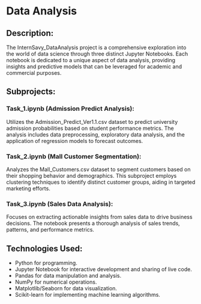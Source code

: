 # Data Analysis

## Description: 
The InternSavy_DataAnalysis project is a comprehensive exploration into the world of data science through three distinct Jupyter Notebooks. Each notebook is dedicated to a unique aspect of data analysis, providing insights and predictive models that can be leveraged for academic and commercial purposes.

## Subprojects:

### Task_1.ipynb (Admission Predict Analysis): 
Utilizes the Admission_Predict_Ver1.1.csv dataset to predict university admission probabilities based on student performance metrics. The analysis includes data preprocessing, exploratory data analysis, and the application of regression models to forecast outcomes.

### Task_2.ipynb (Mall Customer Segmentation): 
Analyzes the Mall_Customers.csv dataset to segment customers based on their shopping behavior and demographics. This subproject employs clustering techniques to identify distinct customer groups, aiding in targeted marketing efforts.

### Task_3.ipynb (Sales Data Analysis): 
Focuses on extracting actionable insights from sales data to drive business decisions. The notebook presents a thorough analysis of sales trends, patterns, and performance metrics.

## Technologies Used:

- Python for programming.
- Jupyter Notebook for interactive development and sharing of live code.
- Pandas for data manipulation and analysis.
- NumPy for numerical operations.
- Matplotlib/Seaborn for data visualization.
- Scikit-learn for implementing machine learning algorithms.

